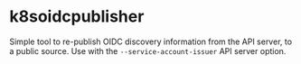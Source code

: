 # k8soidcpublisher

Simple tool to re-publish OIDC discovery information from the API server, to a
public source. Use with the `--service-account-issuer` API server option.
